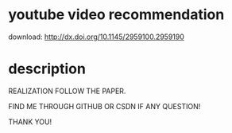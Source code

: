 # youtube video recommendation
download: http://dx.doi.org/10.1145/2959100.2959190
# description
REALIZATION FOLLOW THE PAPER.

FIND ME THROUGH GITHUB OR CSDN IF ANY QUESTION!

THANK YOU!